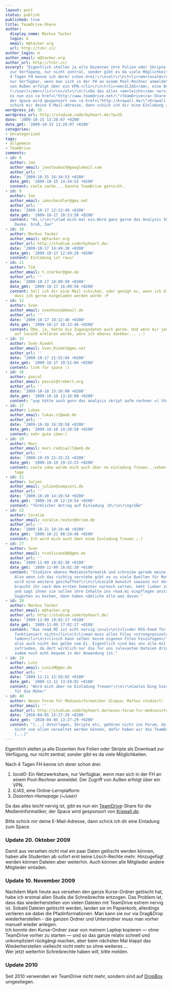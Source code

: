 ```yaml
---
layout: post
status: publish
published: true
title: TeamDrive-Share
author:
  display_name: Markus Tacker
  login: m
  email: m@tacker.org
  url: http://tckr.cc/
author_login: m
author_email: m@tacker.org
author_url: http://tckr.cc/
excerpt: "Eigentlich stellen ja alle Dozenten ihre Folien oder Skripte als Download
  zur Verfügung, nur nicht zentral, sonder gibt es da viele Möglichkeiten.\r\n\r\nNach
  4 Tagen FH kenne ich derer schon drei:\r\n<ol>\r\n\t<li><em>local0</em>: Ein Netzwerkshare,
  nur Verfügbar, wenn man sich in der FH an einem Pool-Rechner anmeldet. Der Zugriff
  von Außen erfolgt über ein VPN.</li>\r\n\t<li><em>ILIAS</em>, eine Online-Lernplatform</li>\r\n\t<li><em>Dozenten-Homepage
  (~/user)</em></li>\r\n</ol>\r\n\r\nDa das alles <em>leicht</em> nervig ist, gibt
  es nun ein <a href=\"http://www.teamdrive.net/\">TeamDrive</a>-Share für die Medieninformatiker,
  der Space wird gesponsort von <a href=\"http://krawall.de/\">Krawall.de</a>.\r\n\r\nBitte
  schick mir deine E-Mail-Adresse, dann schick ich dir eine Einladung zum Space.\r\n"
wordpress_id: 35
wordpress_url: http://studium.coderbyheart.de/?p=35
date: '2009-10-15 13:28:07 +0200'
date_gmt: '2009-10-15 11:28:07 +0200'
categories:
- Uncategorized
tags:
- allgemein
- TeamDrive
comments:
- id: 8
  author: Jan
  author_email: janstaubach@googlemail.com
  author_url: ''
  date: '2009-10-15 16:34:53 +0200'
  date_gmt: '2009-10-15 14:34:53 +0200'
  content: coole sache... kannte TeamDrive garnicht.
- id: 9
  author: Ian
  author_email: ianscheidler@gmx.net
  author_url: ''
  date: '2009-10-17 12:13:49 +0200'
  date_gmt: '2009-10-17 10:13:50 +0200'
  content: "Hi,\r\n\r\nlad mich mal ein.Würd ganz gerne das Analysis Skript ziehen.
    Danke. Gruß, Ian"
- id: 10
  author: Markus Tacker
  author_email: m@tacker.org
  author_url: http://studium.coderbyheart.de/
  date: '2009-10-17 14:49:20 +0200'
  date_gmt: '2009-10-17 12:49:20 +0200'
  content: Einladung ist raus!
- id: 11
  author: Tim
  author_email: t.sterker@gmx.de
  author_url: ''
  date: '2009-10-17 18:09:50 +0200'
  date_gmt: '2009-10-17 16:09:50 +0200'
  content: Soll ich dir eine Mail schicken, oder genügt es, wenn ich dir hier sage,
    dass ich gerne eingeladen werden würde :P
- id: 12
  author: Sven
  author_email: svenhesse@email.de
  author_url: ''
  date: '2009-10-17 18:12:46 +0200'
  date_gmt: '2009-10-17 16:12:46 +0200'
  content: Öhm, ja, hätte die Zugangsdaten auch gerne. Und wenn mir jemand den Zugriff
    auf local0 erklären würde, wäre ich ebenso dankbar... ;-)
- id: 15
  author: Sven Riedel
  author_email: Sven_Riedel@gmx.net
  author_url: ''
  date: '2009-10-17 21:52:04 +0200'
  date_gmt: '2009-10-17 19:52:04 +0200'
  content: link für space :)
- id: 16
  author: pascal
  author_email: pascal@trebert.org
  author_url: ''
  date: '2009-10-18 15:16:00 +0200'
  date_gmt: '2009-10-18 13:16:00 +0200'
  content: "yup hätte auch gern das analysis skript aufm rechner =) thx fürne einladung.\r\n\r\nPascal"
- id: 17
  author: Lukas
  author_email: lukas.n1@web.de
  author_url: ''
  date: '2009-10-18 16:20:58 +0200'
  date_gmt: '2009-10-18 14:20:58 +0200'
  content: sehr gute idee:)
- id: 19
  author: Marc
  author_email: marc.radziwill@web.de
  author_url: ''
  date: '2009-10-19 21:15:23 +0200'
  date_gmt: '2009-10-19 19:15:23 +0200'
  content: coole idee würde mich auch über ne einladung freuen...sehen uns ja die
    tage
- id: 21
  author: Julien
  author_email: julien@zampieri.de
  author_url: ''
  date: '2009-10-20 14:19:54 +0200'
  date_gmt: '2009-10-20 12:19:54 +0200'
  content: "förmlicher Antrag auf Einladung :D\r\n\r\ngrüße"
- id: 22
  author: Coralie
  author_email: coralie.reuter@hrcom.de
  author_url: ''
  date: '2009-10-21 10:24:46 +0200'
  date_gmt: '2009-10-21 08:24:46 +0200'
  content: Ich würd mich auch über eine Einladung freuen ;-)
- id: 27
  author: Sven
  author_email: trunlicane86@gmx.de
  author_url: ''
  date: '2009-11-09 18:02:30 +0100'
  date_gmt: '2009-11-09 16:02:30 +0100'
  content: "Studiere ebenso Medieninformatik und schreibe gerade meine Abschlussarbeit.
    Also wenn ich das richtig verstehe gibt es zu viele Quellen für Material und deswegen
    wird eine weitere geschaffen?\r\n\r\nLocal0 benutzt sowieso nur der Steffen, das
    braucht ihr nach dem ersten Semester nurnoch selten. Geht lieber zu den Profs
    und sagt ihnen sie sollen ihre Inhalte ins read.mi einpflegen anstatt ein eigenes
    Süppchen zu kochen, dann haben nämliche alle was davon."
- id: 28
  author: Markus Tacker
  author_email: m@tacker.org
  author_url: http://studium.coderbyheart.de/
  date: '2009-11-09 19:02:17 +0100'
  date_gmt: '2009-11-09 17:02:17 +0100'
  content: "Das read.MI ist echt nervig.\n<ul>\n\t<li>der RSS-Feed für neue Dateien
    funktioniert nicht</li>\n\t<li>man muss alles Files <strong>einzeln</strong> herunter
    laden</li>\n\t<li>ich kann selber keine eigenen Files hinzufügen</li>\n</ul>\n\nIst
    also auch nicht das gelbe vom Ei. Eigentlich sind bei uns alle mit dem TeamDrive
    zufrieden, da dort wirklich nur die für uns relevanten Dateien drin sind und es
    zudem noch echt bequem in der Anwendung ist."
- id: 29
  author: Lutz
  author_email: LunizM@gmx.de
  author_url: ''
  date: '2009-11-11 15:59:02 +0100'
  date_gmt: '2009-11-11 13:59:02 +0100'
  content: "Würd mich über ne Einladung freuen!\r\n\r\nCooles Ding hier,\r\ndanke
    für die Mühe!"
- id: 40
  author: Neues Forum für Medieninformatiker &laquo; Markus studiert!
  author_email: ''
  author_url: http://studium.coderbyheart.de/neues-forum-fur-medieninformatiker
  date: '2010-04-05 15:27:29 +0200'
  date_gmt: '2010-04-05 13:27:29 +0200'
  content: "[...] Unterlagen, Skripte etc, gehören nicht ins Forum, da diese dort
    nicht von allen verwaltet werden können, dafür haben wir das TeamDrive Share.
    [...]"
---
```

<p>Eigentlich stellen ja alle Dozenten ihre Folien oder Skripte als Download zur Verfügung, nur nicht zentral, sonder gibt es da viele Möglichkeiten.</p>
<p>Nach 4 Tagen FH kenne ich derer schon drei:</p>
<ol>
<li><em>local0</em>: Ein Netzwerkshare, nur Verfügbar, wenn man sich in der FH an einem Pool-Rechner anmeldet. Der Zugriff von Außen erfolgt über ein VPN.</li>
<li><em>ILIAS</em>, eine Online-Lernplatform</li>
<li><em>Dozenten-Homepage (~/user)</em></li>
</ol>
<p>Da das alles <em>leicht</em> nervig ist, gibt es nun ein <a href="http://www.teamdrive.net/">TeamDrive</a>-Share für die Medieninformatiker, der Space wird gesponsort von <a href="http://krawall.de/">Krawall.de</a>.</p>
<p>Bitte schick mir deine E-Mail-Adresse, dann schick ich dir eine Einladung zum Space.<br />
<a id="more"></a><a id="more-35"></a></p>
<h3 class="textimage" id="update1">Update 20. Oktober 2009</h3>
<p>Damit aus versehen nicht mal ein paar Daten gelöscht werden können, haben alle Studenten ab sofort erst keine Lösch-Rechte mehr. Hinzugefügt werden können Dateien aber weiterhin. Auch können alle Mitglieder andere Mitglieder einladen.</p>
<h3 class="textimage" id="update2">Update 10. November 2009</h3>
<p>Nachdem Mark heute aus versehen den ganze Kurse-Ordner gelöscht hat, habe ich erstmal allen Studis die Schreibrechte entzogen. Das Problem ist, dass das wiederherstellen von vielen Dateien mit TeamDrive extrem nervig ist. Sobald Dateien gelöscht werden, landen sie im Papierkorb, allerdings verlieren sie dabei die Pfadinformationen. Man kann sie nur via Drag&Drop wiederherstellen - die ganzen Ordner und Unterordner muss man vorher manuell wieder anlegen.<br />
Ich konnte den Kurse-Ordner zwar von meinem Laptop kopieren &mdash; ohne TeamDrive vorher zu starten &mdash; und so das ganze relativ schnell und unkompliziert rückgängi machen, aber beim nächsten Mal klappt das Wiederherstellen vielleicht nicht mehr so ohne weiteres ...<br />
Wer jetzt weiterhin Schreibrechte haben will, bitte melden.</p>
<h3 class="textimage" id="update3">Update 2010</h3>
<p>Seit 2010 verwenden wir TeamDrive nicht mehr, sondern sind auf <a href="http://studium.coderbyheart.de/tag/dropbox">DropBox</a> umgestiegen.</p>
